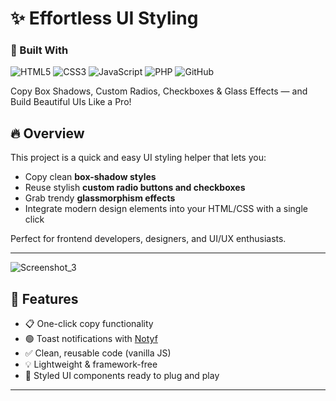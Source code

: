 # ✨ Effortless UI Styling

 
### 🚀 Built With

![HTML5](https://img.shields.io/badge/HTML5-E34F26?logo=html5&logoColor=white&style=for-the-badge)
![CSS3](https://img.shields.io/badge/CSS3-1572B6?logo=css3&logoColor=white&style=for-the-badge)
![JavaScript](https://img.shields.io/badge/JavaScript-F7DF1E?logo=javascript&logoColor=black&style=for-the-badge)
![PHP](https://img.shields.io/badge/PHP-777BB4?logo=php&logoColor=white&style=for-the-badge)
![GitHub](https://img.shields.io/badge/GitHub-181717?logo=github&logoColor=white&style=for-the-badge)


Copy Box Shadows, Custom Radios, Checkboxes & Glass Effects — and Build Beautiful UIs Like a Pro!

## 🔥 Overview

This project is a quick and easy UI styling helper that lets you:
- Copy clean **box-shadow styles**
- Reuse stylish **custom radio buttons and checkboxes**
- Grab trendy **glassmorphism effects**
- Integrate modern design elements into your HTML/CSS with a single click

Perfect for frontend developers, designers, and UI/UX enthusiasts.

---
![Screenshot_3](https://github.com/user-attachments/assets/4b8b60fc-e894-494c-acc4-45dfb0d7454d)


## 🚀 Features

- 📋 One-click copy functionality
- 🟢 Toast notifications with [Notyf](https://github.com/caroso1222/notyf)
- ✅ Clean, reusable code (vanilla JS)
- 💡 Lightweight & framework-free
- 🎨 Styled UI components ready to plug and play

---
